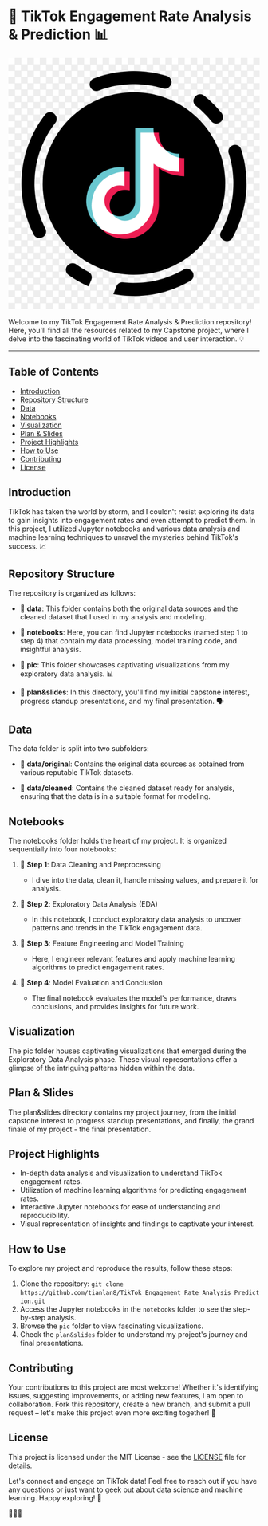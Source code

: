 # 🚀 TikTok Engagement Rate Analysis & Prediction 📊

![TikTok Logo](Images/TikTok_Logo.png)

Welcome to my TikTok Engagement Rate Analysis & Prediction repository! 
Here, you'll find all the resources related to my Capstone project, where I delve into the fascinating world of TikTok videos and user interaction. 💡

---

## Table of Contents

- [Introduction](#introduction)
- [Repository Structure](#repository-structure)
- [Data](#data)
- [Notebooks](#notebooks)
- [Visualization](#visualization)
- [Plan & Slides](#plan--slides)
- [Project Highlights](#project-highlights)
- [How to Use](#how-to-use)
- [Contributing](#contributing)
- [License](#license)

## Introduction

TikTok has taken the world by storm, and I couldn't resist exploring its data to gain insights into engagement rates and even attempt to predict them. In this project, I utilized Jupyter notebooks and various data analysis and machine learning techniques to unravel the mysteries behind TikTok's success. 📈

## Repository Structure

The repository is organized as follows:

- 📁 **data**: This folder contains both the original data sources and the cleaned dataset that I used in my analysis and modeling.

- 📁 **notebooks**: Here, you can find Jupyter notebooks (named step 1 to step 4) that contain my data processing, model training code, and insightful analysis.

- 📁 **pic**: This folder showcases captivating visualizations from my exploratory data analysis. 📊

- 📁 **plan&slides**: In this directory, you'll find my initial capstone interest, progress standup presentations, and my final presentation. 🗣️

## Data

The data folder is split into two subfolders:

- 📁 **data/original**: Contains the original data sources as obtained from various reputable TikTok datasets.

- 📁 **data/cleaned**: Contains the cleaned dataset ready for analysis, ensuring that the data is in a suitable format for modeling.

## Notebooks

The notebooks folder holds the heart of my project. It is organized sequentially into four notebooks:

1. 📔 **Step 1**: Data Cleaning and Preprocessing
   - I dive into the data, clean it, handle missing values, and prepare it for analysis.

2. 📔 **Step 2**: Exploratory Data Analysis (EDA)
   - In this notebook, I conduct exploratory data analysis to uncover patterns and trends in the TikTok engagement data.

3. 📔 **Step 3**: Feature Engineering and Model Training
   - Here, I engineer relevant features and apply machine learning algorithms to predict engagement rates.

4. 📔 **Step 4**: Model Evaluation and Conclusion
   - The final notebook evaluates the model's performance, draws conclusions, and provides insights for future work.

## Visualization

The pic folder houses captivating visualizations that emerged during the Exploratory Data Analysis phase. These visual representations offer a glimpse of the intriguing patterns hidden within the data.

## Plan & Slides

The plan&slides directory contains my project journey, from the initial capstone interest to progress standup presentations, and finally, the grand finale of my project - the final presentation.

## Project Highlights

- In-depth data analysis and visualization to understand TikTok engagement rates.
- Utilization of machine learning algorithms for predicting engagement rates.
- Interactive Jupyter notebooks for ease of understanding and reproducibility.
- Visual representation of insights and findings to captivate your interest.

## How to Use

To explore my project and reproduce the results, follow these steps:

1. Clone the repository: `git clone https://github.com/tianlan8/TikTok_Engagement_Rate_Analysis_Prediction.git`
2. Access the Jupyter notebooks in the `notebooks` folder to see the step-by-step analysis.
3. Browse the `pic` folder to view fascinating visualizations.
4. Check the `plan&slides` folder to understand my project's journey and final presentations.

## Contributing

Your contributions to this project are most welcome! Whether it's identifying issues, suggesting improvements, or adding new features, I am open to collaboration. Fork this repository, create a new branch, and submit a pull request – let's make this project even more exciting together! 🤝

## License

This project is licensed under the MIT License - see the [LICENSE](https://github.com/tianlan8/TikTok_Engagement_Rate_Analysis_Prediction/blob/main/LICENSE) file for details.

Let's connect and engage on TikTok data! Feel free to reach out if you have any questions or just want to geek out about data science and machine learning. Happy exploring! 🚀

🎉🎉🎉
